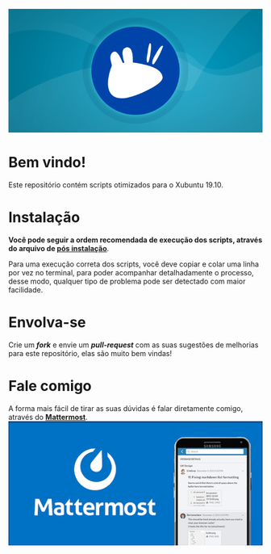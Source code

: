 ![powered-by-xubuntu](images/xubuntu-banner.png)

# Bem vindo!

Este repositório contém scripts otimizados para o Xubuntu 19.10.

# Instalação

**Você pode seguir a ordem recomendada de execução dos scripts, através do arquivo de [**pós instalação**](postinst.md)**.

Para uma execução correta dos scripts, você deve copiar e colar uma linha por vez no terminal, para poder acompanhar detalhadamente o processo, desse modo, qualquer tipo de problema pode ser detectado com maior facilidade.

# Envolva-se

Crie um _**fork**_ e envie um _**pull-request**_ com as suas sugestões de melhorias para este repositório, elas são muito bem vindas!

# Fale comigo

A forma mais fácil de tirar as suas dúvidas é falar diretamente comigo, através do [**Mattermost**](https://rauldipeas-chat.herokuapp.com/chat/messages/@rauldipeas).
[![mattermost-banner](images/mattermost-banner.png)](https://rauldipeas-chat.herokuapp.com/chat/messages/@rauldipeas)